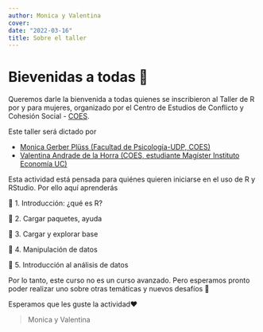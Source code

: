 ```yaml
---
author: Monica y Valentina
cover:
date: "2022-03-16"
title: Sobre el taller
---
```


# Bievenidas a todas 👩

Queremos darle la bienvenida a todas quienes se inscribieron al Taller de R por y para mujeres, organizado por el Centro de Estudios de Conflicto y Cohesión Social - [COES](www.coes.cl).

Este taller será dictado por

- [Monica Gerber Plüss (Facultad de Psicología-UDP, COES)](mailto:'monica.gerber@udp.cl')
- [Valentina Andrade de la Horra (COES, estudiante Magíster Instituto Economía UC)](https://valentinaandrade.netlify.app/)


Esta actividad está pensada para quiénes quieren iniciarse en el uso de R y RStudio. Por ello aquí aprenderás

🔹 1. Introducción: ¿qué es R?

🔹 2. Cargar paquetes, ayuda

🔹 3. Cargar y explorar base

🔹 4. Manipulación de datos

🔹 5. Introducción al análisis de datos

Por lo tanto, este curso no es un curso avanzado. Pero esperamos pronto poder realizar uno sobre otras temáticas y nuevos desafíos 🙂

Esperamos que les guste la actividad❤️

> Monica y Valentina
